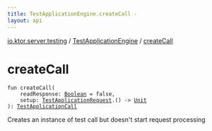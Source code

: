 ```yaml
---
title: TestApplicationEngine.createCall - 
layout: api
---
```


<div class='api-docs-breadcrumbs'><a href="../index.html">io.ktor.server.testing</a> / <a href="index.html">TestApplicationEngine</a> / <a href="./create-call.html">createCall</a></div>

# createCall

<div class="signature"><code><span class="keyword">fun </span><span class="identifier">createCall</span><span class="symbol">(</span><br/>&nbsp;&nbsp;&nbsp;&nbsp;<span class="parameterName" id="io.ktor.server.testing.TestApplicationEngine$createCall(kotlin.Boolean, kotlin.Function1((io.ktor.server.testing.TestApplicationRequest, kotlin.Unit)))/readResponse">readResponse</span><span class="symbol">:</span>&nbsp;<a href="https://kotlinlang.org/api/latest/jvm/stdlib/kotlin/-boolean/index.html"><span class="identifier">Boolean</span></a>&nbsp;<span class="symbol">=</span>&nbsp;false<span class="symbol">, </span><br/>&nbsp;&nbsp;&nbsp;&nbsp;<span class="parameterName" id="io.ktor.server.testing.TestApplicationEngine$createCall(kotlin.Boolean, kotlin.Function1((io.ktor.server.testing.TestApplicationRequest, kotlin.Unit)))/setup">setup</span><span class="symbol">:</span>&nbsp;<a href="../-test-application-request/index.html"><span class="identifier">TestApplicationRequest</span></a><span class="symbol">.</span><span class="symbol">(</span><span class="symbol">)</span>&nbsp;<span class="symbol">-&gt;</span>&nbsp;<a href="https://kotlinlang.org/api/latest/jvm/stdlib/kotlin/-unit/index.html"><span class="identifier">Unit</span></a><br/><span class="symbol">)</span><span class="symbol">: </span><a href="../-test-application-call/index.html"><span class="identifier">TestApplicationCall</span></a></code></div>

Creates an instance of test call but doesn't start request processing

